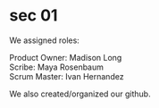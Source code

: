 # sec 01

We assigned roles:

Product Owner: Madison Long\
Scribe: Maya Rosenbaum\
Scrum Master: Ivan Hernandez

We also created/organized our github.
